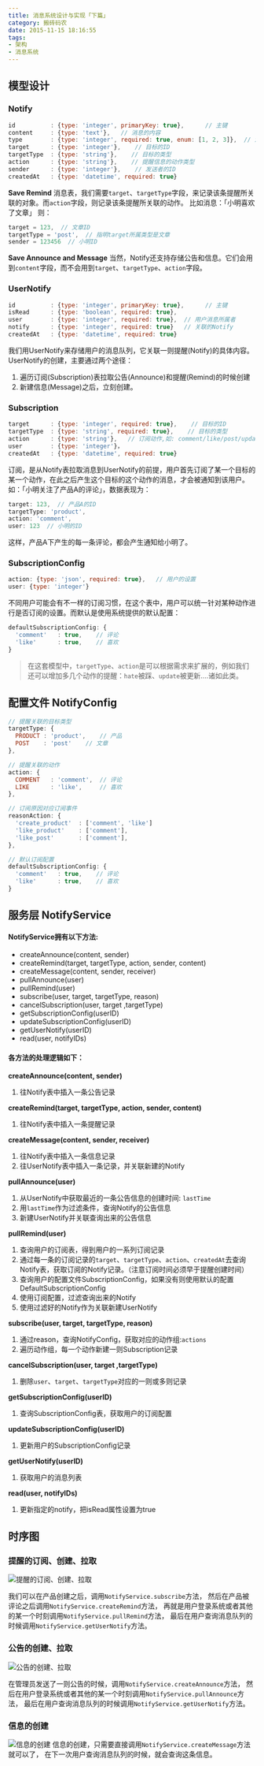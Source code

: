 ```yaml
---
title: 消息系统设计与实现「下篇」
category: 搬砖码农
date: 2015-11-15 18:16:55
tags:
- 架构
- 消息系统
---
```



## 模型设计

### Notify
```javascript
id			: {type: 'integer', primaryKey: true},		// 主键
content     : {type: 'text'},	// 消息的内容
type        : {type: 'integer', required: true, enum: [1, 2, 3]},  // 消息的类型，1: 公告 Announce，2: 提醒 Remind，3：信息 Message
target      : {type: 'integer'},    // 目标的ID
targetType  : {type: 'string'},    // 目标的类型
action      : {type: 'string'},    // 提醒信息的动作类型
sender      : {type: 'integer'},    // 发送者的ID
createdAt	: {type: 'datetime', required: true}
```

**Save Remind**
消息表，我们需要`target`、`targetType`字段，来记录该条提醒所关联的对象。而`action`字段，则记录该条提醒所关联的动作。
比如消息：「小明喜欢了文章」
则：
```javascript
target = 123,  // 文章ID
targetType = 'post',  // 指明target所属类型是文章
sender = 123456  // 小明ID
```

**Save Announce and Message**
当然，Notify还支持存储公告和信息。它们会用到`content`字段，而不会用到`target`、`targetType`、`action`字段。

### UserNotify
```javascript
id			: {type: 'integer', primaryKey: true},		// 主键
isRead      : {type: 'boolean', required: true},   
user        : {type: 'integer', required: true},  // 用户消息所属者
notify      : {type: 'integer', required: true}   // 关联的Notify
createdAt	: {type: 'datetime', required: true}
```

我们用UserNotify来存储用户的消息队列，它关联一则提醒(Notify)的具体内容。
UserNotify的创建，主要通过两个途径：
1. 遍历订阅(Subscription)表拉取公告(Announce)和提醒(Remind)的时候创建
2. 新建信息(Message)之后，立刻创建。

### Subscription
```javascript
target      : {type: 'integer', required: true},    // 目标的ID
targetType  : {type: 'string', required: true},    // 目标的类型
action      : {type: 'string'},   // 订阅动作,如: comment/like/post/update etc.
user        : {type: 'integer'}，
createdAt	: {type: 'datetime', required: true}
```
订阅，是从Notify表拉取消息到UserNotify的前提，用户首先订阅了某一个目标的某一个动作，在此之后产生这个目标的这个动作的消息，才会被通知到该用户。
如：「小明关注了产品A的评论」，数据表现为：
```javascript
target: 123,  // 产品A的ID
targetType: 'product',
action: 'comment',
user: 123  // 小明的ID
```
这样，产品A下产生的每一条评论，都会产生通知给小明了。

### SubscriptionConfig
```javascript
action: {type: 'json', required: true},   // 用户的设置
user: {type: 'integer'}
```
不同用户可能会有不一样的订阅习惯，在这个表中，用户可以统一针对某种动作进行是否订阅的设置。而默认是使用系统提供的默认配置：
```javascript
defaultSubscriptionConfig: {
  'comment'   : true,    // 评论
  'like'      : true,    // 喜欢
}
```

> 在这套模型中，`targetType`、`action`是可以根据需求来扩展的，例如我们还可以增加多几个动作的提醒：`hate`被踩、`update`被更新....诸如此类。

## 配置文件 NotifyConfig
```javascript
// 提醒关联的目标类型
targetType: {
  PRODUCT : 'product',    // 产品
  POST    : 'post'    // 文章
},

// 提醒关联的动作
action: {
  COMMENT   : 'comment',  // 评论
  LIKE      : 'like',     // 喜欢
},

// 订阅原因对应订阅事件
reasonAction: {
  'create_product'  : ['comment', 'like']
  'like_product'    : ['comment'],
  'like_post'       : ['comment'],
},

// 默认订阅配置
defaultSubscriptionConfig: {
  'comment'   : true,    // 评论
  'like'      : true,    // 喜欢
}
```

## 服务层 NotifyService
#### NotifyService拥有以下方法:
* createAnnounce(content, sender)
* createRemind(target, targetType, action, sender, content)
* createMessage(content, sender, receiver)
* pullAnnounce(user)
* pullRemind(user)
* subscribe(user, target, targetType, reason)
* cancelSubscription(user, target ,targetType)
* getSubscriptionConfig(userID)
* updateSubscriptionConfig(userID)
* getUserNotify(userID)
* read(user, notifyIDs)

#### 各方法的处理逻辑如下：
**createAnnounce(content, sender)**
1. 往Notify表中插入一条公告记录

**createRemind(target, targetType, action, sender, content)**
1. 往Notify表中插入一条提醒记录

**createMessage(content, sender, receiver)**
1. 往Notify表中插入一条信息记录
2. 往UserNotify表中插入一条记录，并关联新建的Notify

**pullAnnounce(user)**
1. 从UserNotify中获取最近的一条公告信息的创建时间: `lastTime`
2. 用`lastTime`作为过滤条件，查询Notify的公告信息
3. 新建UserNotify并关联查询出来的公告信息

**pullRemind(user)**
1. 查询用户的订阅表，得到用户的一系列订阅记录
2. 通过每一条的订阅记录的`target`、`targetType`、`action`、`createdAt`去查询Notify表，获取订阅的Notify记录。（注意订阅时间必须早于提醒创建时间）
3. 查询用户的配置文件SubscriptionConfig，如果没有则使用默认的配置DefaultSubscriptionConfig
4. 使用订阅配置，过滤查询出来的Notify
5. 使用过滤好的Notify作为关联新建UserNotify

**subscribe(user, target, targetType, reason)**
1. 通过reason，查询NotifyConfig，获取对应的动作组:`actions`
2. 遍历动作组，每一个动作新建一则Subscription记录

**cancelSubscription(user, target ,targetType)**
1. 删除`user`、`target`、`targetType`对应的一则或多则记录

**getSubscriptionConfig(userID)**
1. 查询SubscriptionConfig表，获取用户的订阅配置

**updateSubscriptionConfig(userID)**
1. 更新用户的SubscriptionConfig记录

**getUserNotify(userID)**
1. 获取用户的消息列表

**read(user, notifyIDs)**
1. 更新指定的notify，把isRead属性设置为true

## 时序图
### 提醒的订阅、创建、拉取
![提醒的订阅、创建、拉取](//dn-cnode.qbox.me/FrvQvJn3YzSnYjlGTaBkhZ-PdZtZ)

我们可以在产品创建之后，调用`NotifyService.subscribe`方法，
然后在产品被评论之后调用`NotifyService.createRemind`方法，
再就是用户登录系统或者其他的某一个时刻调用`NotifyService.pullRemind`方法，
最后在用户查询消息队列的时候调用`NotifyService.getUserNotify`方法。


### 公告的创建、拉取
![公告的创建、拉取](//dn-cnode.qbox.me/FiTeODLU97C8VG6V-rRQwgZYS8ff)

在管理员发送了一则公告的时候，调用`NotifyService.createAnnounce`方法，
然后在用户登录系统或者其他的某一个时刻调用`NotifyService.pullAnnounce`方法，
最后在用户查询消息队列的时候调用`NotifyService.getUserNotify`方法。

### 信息的创建
![信息的创建](//dn-cnode.qbox.me/Fjvq4egEZcMeoynkUUURWKgGP9KF)
信息的创建，只需要直接调用`NotifyService.createMessage`方法就可以了，
在下一次用户查询消息队列的时候，就会查询这条信息。
